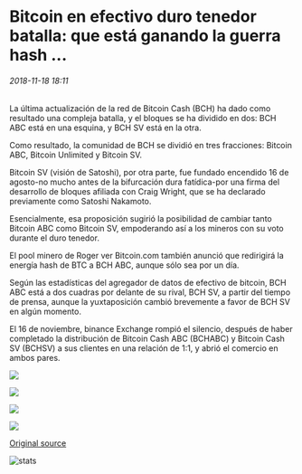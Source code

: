 # Bitcoin en efectivo duro tenedor batalla: que está ganando la guerra hash ...

###### 2018-11-18 18:11

La última actualización de la red de Bitcoin Cash (BCH) ha dado como resultado una compleja batalla, y el bloques se ha dividido en dos: BCH ABC está en una esquina, y BCH SV está en la otra.

Como resultado, la comunidad de BCH se dividió en tres fracciones: Bitcoin ABC, Bitcoin Unlimited y Bitcoin SV.

Bitcoin SV (visión de Satoshi), por otra parte, fue fundado encendido 16 de agosto-no mucho antes de la bifurcación dura fatídica-por una firma del desarrollo de bloques afiliada con Craig Wright, que se ha declarado previamente como Satoshi Nakamoto.

Esencialmente, esa proposición sugirió la posibilidad de cambiar tanto Bitcoin ABC como Bitcoin SV, empoderando así a los mineros con su voto durante el duro tenedor.

El pool minero de Roger ver Bitcoin.com también anunció que redirigirá la energía hash de BTC a BCH ABC, aunque sólo sea por un día.

Según las estadísticas del agregador de datos de efectivo de bitcoin, BCH ABC está a dos cuadras por delante de su rival, BCH SV, a partir del tiempo de prensa, aunque la yuxtaposición cambió brevemente a favor de BCH SV en algún momento.

El 16 de noviembre, binance Exchange rompió el silencio, después de haber completado la distribución de Bitcoin Cash ABC (BCHABC) y Bitcoin Cash SV (BCHSV) a sus clientes en una relación de 1:1, y abrió el comercio en ambos pares.

![](https://s3.cointelegraph.com/storage/uploads/view/2f10234cbf6eaa0ee872a8b4f1c2de43.png)

![](https://s3.cointelegraph.com/storage/uploads/view/391873ba053e49e999f9385d07b04574.png)

![](https://s3.cointelegraph.com/storage/uploads/view/d7db133ddca86a3c16830fe7898cebfe.png)

![](https://s3.cointelegraph.com/storage/uploads/view/7c87f197e01574a44ba4171c761db18f.png)

[Original source](https://cointelegraph.com/news/bitcoin-cash-hard-fork-battle-who-is-winning-the-hash-war)

![stats](https://c.statcounter.com/11760860/0/a89fa40b/1/ "stats")